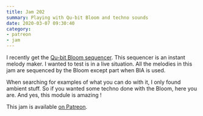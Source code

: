 ```yaml
---
title: Jam 202
summary: Playing with Qu-bit Bloom and techno sounds
date: 2020-03-07 09:30:40
category:
- patreon
- jam
---
```

I recently get the [Qu-bit Bloom sequencer](https://www.qubitelectronix.com/shop/bloom). This sequencer is an instant melody maker. I wanted to test is in a live situation. All the melodies in this jam are sequenced by the Bloom except part when BIA is used.

When searching for examples of what you can do with it, I only found ambient stuff. So if you wanted some techno done with the Bloom, here you are.
And yes, this module is amazing !

This jam is available [on Patreon](https://www.patreon.com/posts/34559209).
